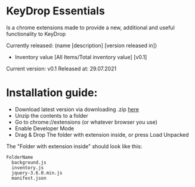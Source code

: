 # KeyDrop Essentials
Is a chrome extensions made to provide a new, additional and useful functionality to KeyDrop

Currently released: (name [description] [version released in])
* Inventory value [All Items/Total inventory value] [v0.1]

Current version: v0.1
Released at: 29.07.2021

# Installation guide:
* Download latest version via downloading .zip [here](https://github.com/Roki100/KeyDrop-Essentials/archive/refs/heads/main.zip)
* Unzip the contents to a folder
* Go to chrome://extensions (or whatever browser you use)
* Enable Developer Mode
* Drag & Drop The folder with extension inside, or press Load Unpacked

The "Folder with extension inside" should look like this:
```
FolderName
  background.js
  inventory.js
  jquery-3.6.0.min.js
  manifest.json
```
